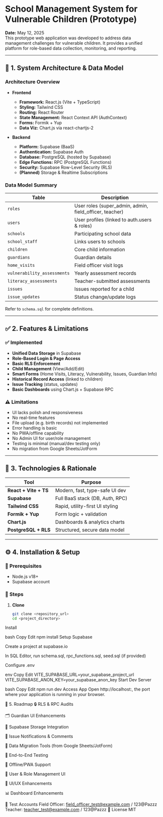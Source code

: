 # School Management System for Vulnerable Children (Prototype)

**Date:** May 12, 2025  
This prototype web application was developed to address data management challenges for vulnerable children. It provides a unified platform for role-based data collection, monitoring, and reporting.

---

## 📐 1. System Architecture & Data Model

### Architecture Overview

- **Frontend**
  - **Framework:** React.js (Vite + TypeScript)
  - **Styling:** Tailwind CSS
  - **Routing:** React Router
  - **State Management:** React Context API (AuthContext)
  - **Forms:** Formik + Yup
  - **Data Viz:** Chart.js via react-chartjs-2

- **Backend**
  - **Platform:** Supabase (BaaS)
  - **Authentication:** Supabase Auth
  - **Database:** PostgreSQL (hosted by Supabase)
  - **Edge Functions:** RPC (PostgreSQL Functions)
  - **Security:** Supabase Row-Level Security (RLS)
  - **(Planned)** Storage & Realtime Subscriptions

### Data Model Summary

| Table | Description |
|-------|-------------|
| `roles` | User roles (super_admin, admin, field_officer, teacher) |
| `users` | User profiles (linked to auth.users & roles) |
| `schools` | Participating school data |
| `school_staff` | Links users to schools |
| `children` | Core child information |
| `guardians` | Guardian details |
| `home_visits` | Field officer visit logs |
| `vulnerability_assessments` | Yearly assessment records |
| `literacy_assessments` | Teacher-submitted assessments |
| `issues` | Issues reported for a child |
| `issue_updates` | Status change/update logs |

Refer to `schema.sql` for complete definitions.

---

## ✅ 2. Features & Limitations

### ✅ Implemented

- **Unified Data Storage** in Supabase
- **Role-Based Login & Page Access**
- **Basic RLS Enforcement**
- **Child Management** (View/Add/Edit)
- **Smart Forms** (Home Visits, Literacy, Vulnerability, Issues, Guardian Info)
- **Historical Record Access** (linked to children)
- **Issue Tracking** (status, updates)
- **Basic Dashboards** using Chart.js + Supabase RPC

### ⚠️ Limitations

- UI lacks polish and responsiveness
- No real-time features
- File upload (e.g. birth records) not implemented
- Error handling is basic
- No PWA/offline capability
- No Admin UI for user/role management
- Testing is minimal (manual/dev testing only)
- No migration from Google Sheets/JotForm

---

## 🧰 3. Technologies & Rationale

| Tool | Purpose |
|------|---------|
| **React + Vite + TS** | Modern, fast, type-safe UI dev |
| **Supabase** | Full BaaS stack (DB, Auth, RPC) |
| **Tailwind CSS** | Rapid, utility-first UI styling |
| **Formik + Yup** | Form logic + validation |
| **Chart.js** | Dashboards & analytics charts |
| **PostgreSQL + RLS** | Structured, secure data model |

---

## ⚙️ 4. Installation & Setup

### 🔧 Prerequisites

- Node.js v18+
- Supabase account

### 🚀 Steps

1. **Clone**
   ```bash
   git clone <repository_url>
   cd <project_directory>
Install

bash
Copy
Edit
npm install
Setup Supabase

Create a project at supabase.io

In SQL Editor, run schema.sql, rpc_functions.sql, seed.sql (if provided)

Configure .env

env
Copy
Edit
VITE_SUPABASE_URL=your_supabase_project_url
VITE_SUPABASE_ANON_KEY=your_supabase_anon_key
Start Dev Server

bash
Copy
Edit
npm run dev
Access App
Open http://localhost:<port>, the port where your application is running in your browser.

🚧 5. Roadmap
🔒 RLS & RPC Audits

🗂️ Guardian UI Enhancements

📁 Supabase Storage Integration

🔔 Issue Notifications & Comments

🔄 Data Migration Tools (from Google Sheets/JotForm)

🧪 End-to-End Testing

📱 Offline/PWA Support

👤 User & Role Management UI

🎨 UI/UX Enhancements

📊 Dashboard Enhancements

👥 Test Accounts
Field Officer: field_officer_test@example.com / 123@Pazzz
Teacher: teacher_test@example.com / 123@Pazzz
📄 License
MIT

